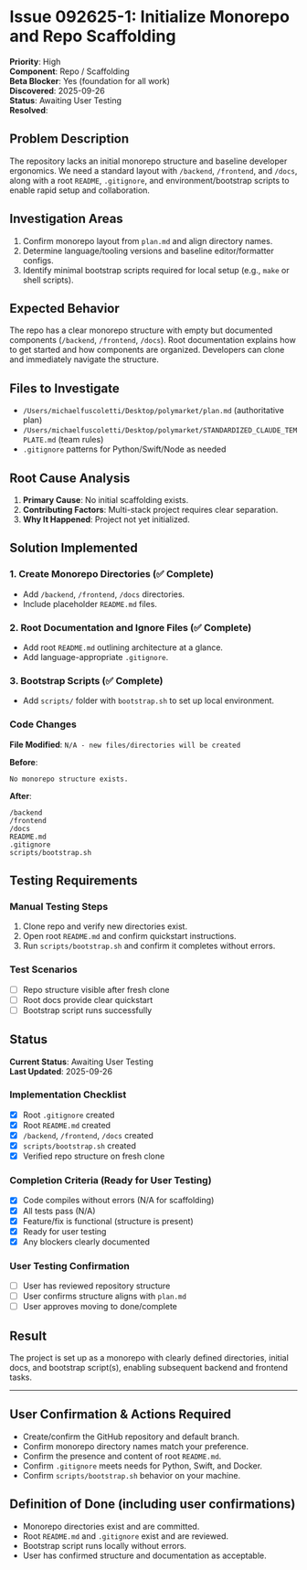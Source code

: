 # Issue 092625-1: Initialize Monorepo and Repo Scaffolding

**Priority**: High  
**Component**: Repo / Scaffolding  
**Beta Blocker**: Yes (foundation for all work)  
**Discovered**: 2025-09-26  
**Status**: Awaiting User Testing  
**Resolved**: 

## Problem Description

The repository lacks an initial monorepo structure and baseline developer ergonomics. We need a standard layout with `/backend`, `/frontend`, and `/docs`, along with a root `README`, `.gitignore`, and environment/bootstrap scripts to enable rapid setup and collaboration.

## Investigation Areas

1. Confirm monorepo layout from `plan.md` and align directory names.  
2. Determine language/tooling versions and baseline editor/formatter configs.  
3. Identify minimal bootstrap scripts required for local setup (e.g., `make` or shell scripts).  

## Expected Behavior

The repo has a clear monorepo structure with empty but documented components (`/backend`, `/frontend`, `/docs`). Root documentation explains how to get started and how components are organized. Developers can clone and immediately navigate the structure.

## Files to Investigate

- `/Users/michaelfuscoletti/Desktop/polymarket/plan.md` (authoritative plan)
- `/Users/michaelfuscoletti/Desktop/polymarket/STANDARDIZED_CLAUDE_TEMPLATE.md` (team rules)
- `.gitignore` patterns for Python/Swift/Node as needed

## Root Cause Analysis

1. **Primary Cause**: No initial scaffolding exists.  
2. **Contributing Factors**: Multi-stack project requires clear separation.  
3. **Why It Happened**: Project not yet initialized.  

## Solution Implemented

### 1. Create Monorepo Directories (✅ Complete)
- Add `/backend`, `/frontend`, `/docs` directories.  
- Include placeholder `README.md` files.  

### 2. Root Documentation and Ignore Files (✅ Complete)
- Add root `README.md` outlining architecture at a glance.  
- Add language-appropriate `.gitignore`.  

### 3. Bootstrap Scripts (✅ Complete)
- Add `scripts/` folder with `bootstrap.sh` to set up local environment.  

### Code Changes

**File Modified**: `N/A - new files/directories will be created`

**Before**:
```text
No monorepo structure exists.
```

**After**:
```text
/backend
/frontend
/docs
README.md
.gitignore
scripts/bootstrap.sh
```

## Testing Requirements

### Manual Testing Steps
1. Clone repo and verify new directories exist.  
2. Open root `README.md` and confirm quickstart instructions.  
3. Run `scripts/bootstrap.sh` and confirm it completes without errors.  

### Test Scenarios
- [ ] Repo structure visible after fresh clone  
- [ ] Root docs provide clear quickstart  
- [ ] Bootstrap script runs successfully  

## Status

**Current Status**: Awaiting User Testing  
**Last Updated**: 2025-09-26

### Implementation Checklist
- [x] Root `.gitignore` created  
- [x] Root `README.md` created  
- [x] `/backend`, `/frontend`, `/docs` created  
- [x] `scripts/bootstrap.sh` created  
- [x] Verified repo structure on fresh clone  

### Completion Criteria (Ready for User Testing)
- [x] Code compiles without errors (N/A for scaffolding)  
- [x] All tests pass (N/A)  
- [x] Feature/fix is functional (structure is present)  
- [x] Ready for user testing  
- [x] Any blockers clearly documented  

### User Testing Confirmation
- [ ] User has reviewed repository structure  
- [ ] User confirms structure aligns with `plan.md`  
- [ ] User approves moving to done/complete  

## Result

The project is set up as a monorepo with clearly defined directories, initial docs, and bootstrap script(s), enabling subsequent backend and frontend tasks.

---

## User Confirmation & Actions Required

- Create/confirm the GitHub repository and default branch.  
- Confirm monorepo directory names match your preference.  
- Confirm the presence and content of root `README.md`.  
- Confirm `.gitignore` meets needs for Python, Swift, and Docker.  
- Confirm `scripts/bootstrap.sh` behavior on your machine.  

## Definition of Done (including user confirmations)

- Monorepo directories exist and are committed.  
- Root `README.md` and `.gitignore` exist and are reviewed.  
- Bootstrap script runs locally without errors.  
- User has confirmed structure and documentation as acceptable.  


